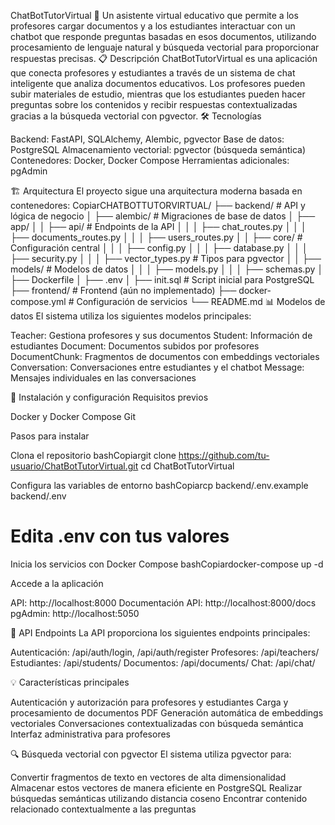 ChatBotTutorVirtual 🤖
Un asistente virtual educativo que permite a los profesores cargar documentos y a los estudiantes interactuar con un chatbot que responde preguntas basadas en esos documentos, utilizando procesamiento de lenguaje natural y búsqueda vectorial para proporcionar respuestas precisas.
📋 Descripción
ChatBotTutorVirtual es una aplicación que conecta profesores y estudiantes a través de un sistema de chat inteligente que analiza documentos educativos. Los profesores pueden subir materiales de estudio, mientras que los estudiantes pueden hacer preguntas sobre los contenidos y recibir respuestas contextualizadas gracias a la búsqueda vectorial con pgvector.
🛠️ Tecnologías

Backend: FastAPI, SQLAlchemy, Alembic, pgvector
Base de datos: PostgreSQL
Almacenamiento vectorial: pgvector (búsqueda semántica)
Contenedores: Docker, Docker Compose
Herramientas adicionales: pgAdmin

🏗️ Arquitectura
El proyecto sigue una arquitectura moderna basada en contenedores:
CopiarCHATBOTTUTORVIRTUAL/
├── backend/                  # API y lógica de negocio
│   ├── alembic/              # Migraciones de base de datos
│   ├── app/
│   │   ├── api/              # Endpoints de la API
│   │   │   ├── chat_routes.py
│   │   │   ├── documents_routes.py
│   │   │   ├── users_routes.py
│   │   ├── core/             # Configuración central
│   │   │   ├── config.py
│   │   │   ├── database.py
│   │   │   ├── security.py
│   │   │   ├── vector_types.py  # Tipos para pgvector
│   │   ├── models/           # Modelos de datos
│   │   │   ├── models.py
│   │   │   ├── schemas.py
│   ├── Dockerfile
│   ├── .env
│   ├── init.sql              # Script inicial para PostgreSQL
├── frontend/                 # Frontend (aún no implementado)
├── docker-compose.yml        # Configuración de servicios
└── README.md
📊 Modelos de datos
El sistema utiliza los siguientes modelos principales:

Teacher: Gestiona profesores y sus documentos
Student: Información de estudiantes
Document: Documentos subidos por profesores
DocumentChunk: Fragmentos de documentos con embeddings vectoriales
Conversation: Conversaciones entre estudiantes y el chatbot
Message: Mensajes individuales en las conversaciones

🚀 Instalación y configuración
Requisitos previos

Docker y Docker Compose
Git

Pasos para instalar

Clona el repositorio
bashCopiargit clone https://github.com/tu-usuario/ChatBotTutorVirtual.git
cd ChatBotTutorVirtual

Configura las variables de entorno
bashCopiarcp backend/.env.example backend/.env
# Edita .env con tus valores

Inicia los servicios con Docker Compose
bashCopiardocker-compose up -d

Accede a la aplicación

API: http://localhost:8000
Documentación API: http://localhost:8000/docs
pgAdmin: http://localhost:5050



📄 API Endpoints
La API proporciona los siguientes endpoints principales:

Autenticación: /api/auth/login, /api/auth/register
Profesores: /api/teachers/
Estudiantes: /api/students/
Documentos: /api/documents/
Chat: /api/chat/

💡 Características principales

Autenticación y autorización para profesores y estudiantes
Carga y procesamiento de documentos PDF
Generación automática de embeddings vectoriales
Conversaciones contextualizadas con búsqueda semántica
Interfaz administrativa para profesores

🔍 Búsqueda vectorial con pgvector
El sistema utiliza pgvector para:

Convertir fragmentos de texto en vectores de alta dimensionalidad
Almacenar estos vectores de manera eficiente en PostgreSQL
Realizar búsquedas semánticas utilizando distancia coseno
Encontrar contenido relacionado contextualmente a las preguntas